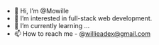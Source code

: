- 👋 Hi, I’m @Mowille
- 👀 I’m interested in full-stack web development.
- 🌱 I’m currently learning ...
- 📫 How to reach me - @willieadex@gmail.com

<!---
Mowille/Mowille is a ✨ special ✨ repository because its `README.md` (this file) appears on your GitHub profile.
You can click the Preview link to take a look at your changes.
--->
